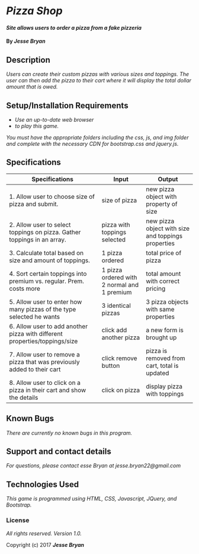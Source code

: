# _Pizza Shop_

#### _Site allows users to order a pizza from a fake pizzeria_

#### By _**Jesse Bryan**_

## Description

_Users can create their custom pizzas with various sizes and toppings. The user can then add the pizza to their cart where it will display the total dollar amount that is owed._

## Setup/Installation Requirements

* _Use an up-to-date web browser_
* _to play this game._

_You must have the appropriate folders including the css, js, and img folder and complete with the necessary CDN for bootstrap.css and jquery.js._

## Specifications

| Specifications | Input   | Output   |
| -------  | ------- | -------   |
| 1. Allow user to choose size of pizza and submit. | size of pizza  | new pizza object with property of size  |
| 2. Allow user to select toppings on pizza. Gather toppings in an array.  | pizza with toppings selected | new pizza object with size and toppings properties  |
| 3. Calculate total based on size and amount of toppings. | 1 pizza ordered | total price of pizza |
| 4. Sort certain toppings into premium vs. regular. Prem. costs more | 1 pizza ordered with 2 normal and 1 premium | total amount with correct pricing  |
| 5. Allow user to enter how many pizzas of the type selected he wants | 3 identical pizzas | 3 pizza objects with same properties  |
| 6. Allow user to add another pizza with different properties/toppings/size | click add another pizza | a new form is brought up  |
| 7. Allow user to remove a pizza that was previously added to their cart  | click remove button  | pizza is removed from cart, total is updated  |
| 8. Allow user to click on a pizza in their cart and show the details | click on pizza | display pizza with toppings  |


## Known Bugs

_There are currently no known bugs in this program._

## Support and contact details

_For questions, please contact esse Bryan at jesse.bryan22@gmail.com_

## Technologies Used

_This game is programmed using HTML, CSS, Javascript, JQuery, and Bootstrap._

### License

*All rights reserved.  Version 1.0.*

Copyright (c) 2017 **_Jesse Bryan_**
